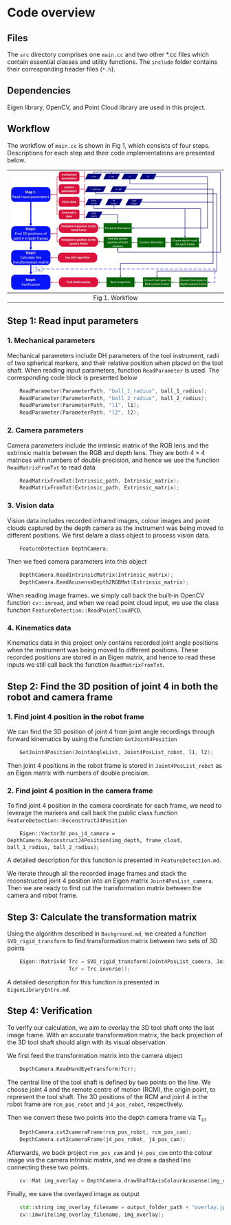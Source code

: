 <!-- An overview of main.cc, an implementation of hand-eye calibration for the da Vinci Research Kit (dVRK) using a bespoke marker -->

# Code overview

<!-- Provide a short description to your project -->

## Files
The `src` directory comprises one `main.cc` and two other *.cc files which contain essential classes and utility functions. The `include` folder contains their corresponding header files (`*.h`). 

## Dependencies
Eigen library, OpenCV, and Point Cloud library are used in this project.

## Workflow
The workflow of `main.cc` is shown in Fig 1, which consists of four steps. Descriptions for each step and their code implementations are presented below.

| ![workflow](../Pics_for_demo/Flowchart.jpg "workflow") |
|:--:|
| Fig 1. Workflow |

## Step 1: Read input parameters
### 1. Mechanical parameters
Mechanical parameters include DH parameters of the tool instrument, radii of two spherical markers, and their relative position when placed on the tool shaft. When reading input parameters, function `ReadParameter` is used. The corresponding code block is presented below

```cpp
    ReadParameter(ParameterPath, "ball_1_radius", ball_1_radius);
    ReadParameter(ParameterPath, "ball_2_radius", ball_2_radius);
    ReadParameter(ParameterPath, "l1", l1);
    ReadParameter(ParameterPath, "l2", l2);
```

### 2. Camera parameters
Camera parameters include the intrinsic matrix of the RGB lens and the extrinsic matrix between the RGB and depth lens. They are both $\textrm{4} \times \textrm{4}$ matrices with numbers of double precision, and hence we use the function `ReadMatrixFromTxt` to read data

```cpp
    ReadMatrixFromTxt(Intrinsic_path, Intrinsic_matrix);
    ReadMatrixFromTxt(Extrinsic_path, Extrinsic_matrix);
```

### 3. Vision data
Vision data includes recorded infrared images, colour images and point clouds captured by the depth camera as the instrument was being moved to different positions. We first delare a class object to process vision data. 

```cpp
    FeatureDetection DepthCamera;
```

Then we feed camera parameters into this object

```cpp
    DepthCamera.ReadIntrinsicMatrix(Intrinsic_matrix);
    DepthCamera.ReadAcusenseDepth2RGBMat(Extrinsic_matrix);
```

When reading image frames. we simply call back the built-in OpenCV function `cv::imread`, and when we read point cloud input, we use the class function `FeatureDetection::ReadPointCloudPCD`.

### 4. Kinematics data
Kinematics data in this project only contains recorded joint angle positions when the instrument was being moved to different positions. These recorded positions are stored in an Eigen matrix, and hence to read these inputs we still call back the function `ReadMatrixFromTxt`.

## Step 2: Find the 3D position of joint 4 in both the robot and camera frame
### 1. Find joint 4 position in the robot frame
We can find the 3D position of joint 4 from joint angle recordings through forward kinematics by using the function `GetJoint4Position`

```cpp
    GetJoint4Position(JointAngleList, Joint4PosList_robot, l1, l2);
```

Then joint 4 positions in the robot frame is stored in `Joint4PosList_robot` as an Eigen matrix with numbers of double precision.

### 2. Find joint 4 position in the camera frame
To find joint 4 position in the camera coordinate for each frame, we need to leverage the markers and call back the public class function `FeatureDetection::ReconstructJ4Position`
```
    Eigen::Vector3d pos_j4_camera = DepthCamera.ReconstructJ4Position(img_depth, frame_cloud, ball_1_radius, ball_2_radius);
```
A detailed description for this function is presented in `FeatureDetection.md`.

We iterate through all the recorded image frames and stack the reconstructed joint 4 position into an Eigen matrix `Joint4PosList_camera`. Then we are ready to find out the transformation matrix between the camera and robot frame.

## Step 3: Calculate the transformation matrix
Using the algorithm described in `Background.md`, we created a function `SVD_rigid_transform` to find transformation matrix between two sets of 3D points

```cpp
    Eigen::Matrix4d Trc = SVD_rigid_transform(Joint4PosList_camera, Joint4PosList_robot),
                    Tcr = Trc.inverse();
```

A detailed description for this function is presented in `EigenLibraryIntro.md`.

## Step 4: Verification
To verify our calculation, we aim to overlay the 3D tool shaft onto the last image frame. With an accurate transformation matrix, the back projection of the 3D tool shaft should align with its visual observation. 

We first feed the transformation matrix into the camera object
```cpp
    DepthCamera.ReadHandEyeTransform(Tcr);
```

The central line of the tool shaft is defined by two points on the line. We choose joint 4 and the remote centre of motion (RCM), the origin point, to represent the tool shaft. The 3D positions of the RCM and joint 4 in the robot frame are `rcm_pos_robot` and `j4_pos_robot`, respectively.

Then we convert these two points into the depth camera frame via $\textrm{T} _ \textrm{cr}$

```cpp
    DepthCamera.cvt2cameraFrame(rcm_pos_robot, rcm_pos_cam);
    DepthCamera.cvt2cameraFrame(j4_pos_robot, j4_pos_cam);
```

Afterwards, we back project `rcm_pos_cam` and `j4_pos_cam` onto the colour image via the camera intrinsic matrix, and we draw a dashed line connecting these two points.

```cpp
    cv::Mat img_overlay = DepthCamera.drawShaftAxisColourAcusense(img_colour, "overlay", rcm_pos_cam, j4_pos_cam);
```

Finally, we save the overlayed image as output

```cpp
    std::string img_overlay_filename = output_folder_path + "overlay.jpg";
    cv::imwrite(img_overlay_filename, img_overlay);
```
